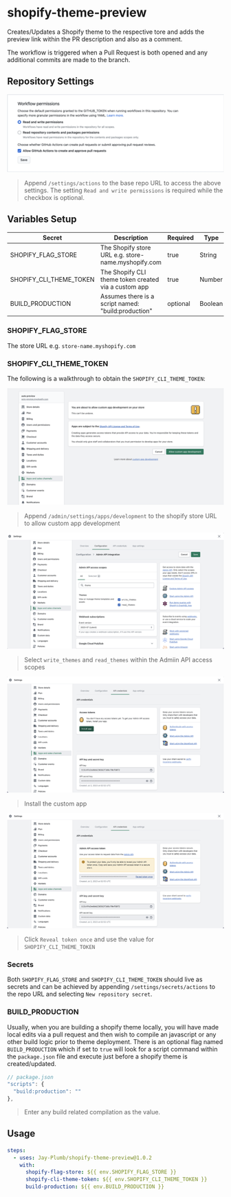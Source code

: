 # shopify-theme-preview

Creates/Updates a Shopify theme to the respective tore and adds the preview link within the PR description and also as a comment.

The workflow is triggered when a Pull Request is both opened and any additional commits are made to the branch.

## Repository Settings

![permissions](./docs/permissions.png)

> Append `/settings/actions` to the base repo URL to access the above settings. The setting `Read and write permissions` is required while the checkbox is optional.

## Variables Setup

| Secret                  | Description                                          | Required | Type    |
| ----------------------- | ---------------------------------------------------- | -------- | ------- |
| SHOPIFY_FLAG_STORE      | The Shopify store URL e.g. store-name.myshopify.com  | true     | String  |
| SHOPIFY_CLI_THEME_TOKEN | The Shopify CLI theme token created via a custom app | true     | Number  |
| BUILD_PRODUCTION        | Assumes there is a script named: "build:production"  | optional | Boolean |

### SHOPIFY_FLAG_STORE

The store URL e.g. `store-name.myshopify.com`

### SHOPIFY_CLI_THEME_TOKEN

The following is a walkthrough to obtain the `SHOPIFY_CLI_THEME_TOKEN`:

![app create custom](./docs/app-create-custom.png)

> Append `/admin/settings/apps/development` to the shopify store URL to allow custom app development

![app scopes](./docs/app-scopes.png)

> Select `write_themes` and `read_themes` within the Admiin API access scopes

![app install](./docs/app-install.png)

> Install the custom app

![app api access](./docs/app-api-access.png)

> Click `Reveal token once` and use the value for `SHOPIFY_CLI_THEME_TOKEN`

### Secrets

Both `SHOPIFY_FLAG_STORE` and `SHOPIFY_CLI_THEME_TOKEN` should live as secrets and can be achieved by appending `/settings/secrets/actions` to the repo URL and selecting `New repository secret`.

### BUILD_PRODUCTION

Usually, when you are building a shopify theme locally, you will have made local edits via a pull request and then wish to compile an javascript
or any other build logic prior to theme deployment. There is an optional flag named `BUILD_PRODUCTION` which if set to `true` will look for a script command within the `package.json` file and execute just before a shopify theme is created/updated.

```js
// package.json
"scripts": {
  "build:production": ""
},
```

> Enter any build related compilation as the value.

## Usage

```yml
steps:
  - uses: Jay-Plumb/shopify-theme-preview@1.0.2
    with:
      shopify-flag-store: ${{ env.SHOPIFY_FLAG_STORE }}
      shopify-cli-theme-token: ${{ env.SHOPIFY_CLI_THEME_TOKEN }}
      build-production: ${{ env.BUILD_PRODUCTION }}
```
